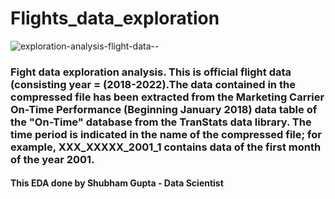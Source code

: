 # Flights_data_exploration
![exploration-analysis-flight-data--](https://github.com/iguptashubham/Flights_data_exploration/assets/140319219/41208443-7565-4907-a8f8-18979bb361c8)

### Fight data exploration analysis. This is official flight data (consisting year = (2018-2022).The data contained in the compressed file has been extracted from the Marketing Carrier On-Time Performance (Beginning January 2018) data table of the "On-Time" database from the TranStats data library. The time period is indicated in the name of the compressed file; for example, XXX_XXXXX_2001_1 contains data of the first month of the year 2001.

#### This EDA done by **Shubham Gupta - Data Scientist**
